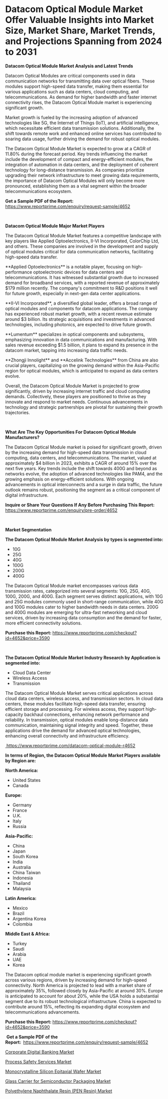 <p><h1>Datacom Optical Module Market Offer Valuable Insights into Market Size, Market Share, Market Trends, and Projections Spanning from 2024 to 2031</h1></p><p><strong>Datacom Optical Module Market Analysis and Latest Trends</strong></p>
<p><p>Datacom Optical Modules are critical components used in data communication networks for transmitting data over optical fibers. These modules support high-speed data transfer, making them essential for various applications such as data centers, cloud computing, and telecommunications. As demand for higher bandwidth and faster internet connectivity rises, the Datacom Optical Module market is experiencing significant growth.</p><p>Market growth is fueled by the increasing adoption of advanced technologies like 5G, the Internet of Things (IoT), and artificial intelligence, which necessitate efficient data transmission solutions. Additionally, the shift towards remote work and enhanced online services has contributed to soaring data usage, further driving the demand for robust optical modules.</p><p>The Datacom Optical Module Market is expected to grow at a CAGR of 11.80% during the forecast period. Key trends influencing the market include the development of compact and energy-efficient modules, the integration of automation in data centers, and the deployment of coherent technology for long-distance transmission. As companies prioritize upgrading their network infrastructure to meet growing data requirements, the importance of Datacom Optical Modules will only become more pronounced, establishing them as a vital segment within the broader telecommunications ecosystem.</p></p>
<p><strong>Get a Sample PDF of the Report:&nbsp;</strong> <a href="https://www.reportprime.com/enquiry/request-sample/4652">https://www.reportprime.com/enquiry/request-sample/4652</a></p>
<p>&nbsp;</p>
<p><strong>Datacom Optical Module Major Market Players</strong></p>
<p><p>The Datacom Optical Module Market features a competitive landscape with key players like Applied Optoelectronics, II-VI Incorporated, ColorChip Ltd, and others. These companies are involved in the development and supply of optical modules critical for data communication networks, facilitating high-speed data transfer.</p><p>**Applied Optoelectronics** is a notable player, focusing on high-performance optoelectronic devices for data centers and telecommunications. It has witnessed substantial growth due to increased demand for broadband services, with a reported revenue of approximately $179 million recently. The company's commitment to R&D positions it well for future growth, especially in next-gen data center applications.</p><p>**II-VI Incorporated**, a diversified global leader, offers a broad range of optical modules and components for datacom applications. The company has experienced robust market growth, with a recent revenue estimate around $3 billion. Its strategic acquisitions and investments in advanced technologies, including photonics, are expected to drive future growth.</p><p>**Lumentum** specializes in optical components and subsystems, emphasizing innovation in data communications and manufacturing. With sales revenue exceeding $1.5 billion, it plans to expand its presence in the datacom market, tapping into increasing data traffic needs.</p><p>**Zhongji Innolight** and **Accelink Technologies** from China are also crucial players, capitalizing on the growing demand within the Asia-Pacific region for optical modules, which is anticipated to expand as data centers evolve.</p><p>Overall, the Datacom Optical Module Market is projected to grow significantly, driven by increasing internet traffic and cloud computing demands. Collectively, these players are positioned to thrive as they innovate and respond to market needs. Continuous advancements in technology and strategic partnerships are pivotal for sustaining their growth trajectories.</p></p>
<p>&nbsp;</p>
<p><strong>What Are The Key Opportunities For Datacom Optical Module Manufacturers?</strong></p>
<p><p>The Datacom Optical Module market is poised for significant growth, driven by the increasing demand for high-speed data transmission in cloud computing, data centers, and telecommunications. The market, valued at approximately $4 billion in 2023, exhibits a CAGR of around 15% over the next five years. Key trends include the shift towards 400G and beyond as networks evolve, the adoption of advanced technologies like PAM4, and the growing emphasis on energy-efficient solutions. With ongoing advancements in optical interconnects and a surge in data traffic, the future outlook remains robust, positioning the segment as a critical component of digital infrastructure.</p></p>
<p><strong>Inquire or Share Your Questions If Any Before Purchasing This Report:</strong> <a href="https://www.reportprime.com/enquiry/pre-order/4652">https://www.reportprime.com/enquiry/pre-order/4652</a></p>
<p>&nbsp;</p>
<p><strong>Market Segmentation</strong></p>
<p><strong>The Datacom Optical Module Market Analysis by types is segmented into:</strong></p>
<p><ul><li>10G</li><li>25G</li><li>40G</li><li>100G</li><li>200G</li><li>400G</li></ul></p>
<p><p>The Datacom Optical Module market encompasses various data transmission rates, categorized into several segments: 10G, 25G, 40G, 100G, 200G, and 400G. Each segment serves distinct applications, with 10G and 25G modules commonly used in short-range communication, while 40G and 100G modules cater to higher bandwidth needs in data centers. 200G and 400G modules are emerging for ultra-fast networking and cloud services, driven by increasing data consumption and the demand for faster, more efficient connectivity solutions.</p></p>
<p><strong>Purchase this Report:&nbsp;</strong><a href="https://www.reportprime.com/checkout?id=4652&price=3590">https://www.reportprime.com/checkout?id=4652&price=3590</a></p>
<p>&nbsp;</p>
<p><strong>The Datacom Optical Module Market Industry Research by Application is segmented into:</strong></p>
<p><ul><li>Cloud Data Center</li><li>Wireless Access</li><li>Transmission</li></ul></p>
<p><p>The Datacom Optical Module Market serves critical applications across cloud data centers, wireless access, and transmission sectors. In cloud data centers, these modules facilitate high-speed data transfer, ensuring efficient storage and processing. For wireless access, they support high-capacity backhaul connections, enhancing network performance and reliability. In transmission, optical modules enable long-distance data communication, maintaining signal integrity and speed. Together, these applications drive the demand for advanced optical technologies, enhancing overall connectivity and infrastructure efficiency.</p></p>
<p><a href="https://www.reportprime.com/datacom-optical-module-r4652">&nbsp;https://www.reportprime.com/datacom-optical-module-r4652</a></p>
<p><strong>In terms of Region, the Datacom Optical Module Market Players available by Region are:</strong></p>
<p>
    <p> <strong> North America: </strong>
        <ul>
            <li>United States</li>
            <li>Canada</li>
        </ul>
        </p> 
    <p> <strong> Europe: </strong>
        <ul>
            <li>Germany</li>
            <li>France</li>
            <li>U.K.</li>
            <li>Italy</li>
            <li>Russia</li>
        </ul>
        </p> 
    <p> <strong> Asia-Pacific: </strong>
        <ul>
            <li>China</li>
            <li>Japan</li>
            <li>South Korea</li>
            <li>India</li>
            <li>Australia</li>
            <li>China Taiwan</li>
            <li>Indonesia</li>
            <li>Thailand</li>
            <li>Malaysia</li>
        </ul>
        </p> 
    <p> <strong> Latin America: </strong>
        <ul>
            <li>Mexico</li>
            <li>Brazil</li>
            <li>Argentina Korea</li>
            <li>Colombia</li>
        </ul>
        </p> 
    <p> <strong> Middle East & Africa: </strong>
        <ul>
            <li>Turkey</li>
            <li>Saudi</li>
            <li>Arabia</li>
            <li>UAE</li>
            <li>Korea</li>
        </ul>
    </p>
    </p>
<p><p>The Datacom optical module market is experiencing significant growth across various regions, driven by increasing demand for high-speed connectivity. North America is projected to lead with a market share of approximately 35%, followed closely by Asia-Pacific at around 30%. Europe is anticipated to account for about 20%, while the USA holds a substantial segment due to its robust technological infrastructure. China is expected to contribute around 15%, reflecting its expanding digital ecosystem and telecommunications advancements.</p></p>
<p><strong>Purchase this Report: </strong><a href="https://www.reportprime.com/checkout?id=4652&price=3590">https://www.reportprime.com/checkout?id=4652&price=3590</a></p>
<p>&nbsp;<strong>Get a Sample PDF of the Report:&nbsp;&nbsp;</strong><a href="https://www.reportprime.com/enquiry/request-sample/4652">https://www.reportprime.com/enquiry/request-sample/4652</a></p>
<p><strong></strong></p>
<p><p><a href="https://www.linkedin.com/pulse/corporate-digital-banking-market-evolution-global-trends-nvbie?trackingId=ox4hlC6PQsiSi9dW6k6jxQ%3D%3D">Corporate Digital Banking Market</a></p><p><a href="https://www.linkedin.com/pulse/future-innovation-global-process-safety-services-market-hfune?trackingId=F0qVlH3%2BThqraIu%2FJLCTlw%3D%3D">Process Safety Services Market</a></p><p><a href="https://github.com/ygfu6u/Market-Research-Report-List-1/blob/main/monocrystalline-silicon-epitaxial-wafer-market.md">Monocrystalline Silicon Epitaxial Wafer Market</a></p><p><a href="https://github.com/JubayerMia832/Market-Research-Report-List-1/blob/main/glass-carrier-for-semiconductor-packaging-market.md">Glass Carrier for Semiconductor Packaging Market</a></p><p><a href="https://issuu.com/reportprime-2/docs/polyethylene-naphthalate-resin-pen-_67a7778cc33018">Polyethylene Naphthalate Resin (PEN Resin) Market</a></p></p>